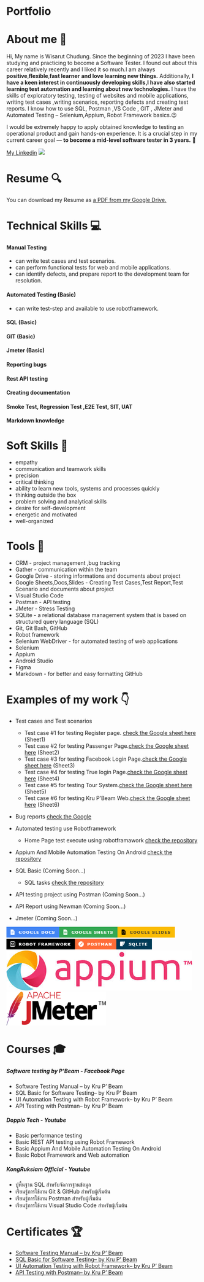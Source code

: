 # Portfolio

# About me :wave:
 Hi, My name is Wisarut Chudung. Since the beginning of 2023 I have been studying and practicing to become a Software Tester. I found out about this career relatively recently and I liked it so much.I am always **positive**,**flexible**,**fast learner** **and love learning new things.**  Additionally, **I have a keen interest in continuously developing skills,I have also started learning test automation and learning about new technologies.** I have the skills of exploratory testing, testing of websites and mobile applications,  writing test cases ,writing scenarios, reporting defects and creating test reports. I know how to use SQL, Postman ,VS Code , GIT , JMeter and  Automated Testing  – Selenium,Appium, Robot Framework  basics.:wink:  

 I would be extremely happy to apply obtained knowledge to testing an operational product and gain hands-on experience. It is a crucial step in my current career goal — **to become a mid-level software tester in 3 years.** :muscle:

 [My Linkedin](https://www.linkedin.com/in/wisarut-chuduang-b592531b1/) <a href="https://www.linkedin.com/in/wisarut-chuduang-b592531b1/"><img src="https://skillicons.dev/icons?i=linkedin" /></a>  


# Resume :mag:
You can download my Resume as [a PDF from my Google Drive.](https://drive.google.com/file/d/1JNIWpp07WkRwnC22Q7M2TvzTZANiRYSC/view?usp=sharing)

# Technical Skills :computer: 
#### Manual Testing
- can write test cases and test scenarios.
- can perform functional tests for web and mobile applications.
- can identify defects, and prepare report to the development team for resolution.

#### Automated Testing (Basic)
- can write test-step and available to use robotframework.

#### SQL (Basic)
#### GIT (Basic)
#### Jmeter (Basic)
#### Reporting bugs
#### Rest API testing
#### Creating documentation
#### Smoke Test, Regression Test ,E2E Test, SIT, UAT
#### Markdown knowledge

# Soft Skills :ledger:
- empathy
- communication and teamwork skills
- precision
- critical thinking
- ability to learn new tools, systems and processes quickly
- thinking outside the box
- problem solving and analytical skills
- desire for self-development
- energetic and motivated
- well-organized

# Tools :wrench:
- CRM - project management ,bug tracking
- Gather - communication within the team
- Google Drive - storing informations and documents about project
- Google Sheets,Docs,Slides - Creating Test Cases,Test Report,Test Scenario and documents about project
- Visual Studio Code 
- Postman - API testing
- JMeter - Stress Testing
- SQLite - a relational database management system that is based on structured query language (SQL)
- Git, Git Bash, GitHub
- Robot framework
- Selenium WebDriver - for automated testing of web applications
- Selenium
- Appium
- Android Studio 
- Figma
- Markdown - for better and easy formatting GitHub





# Examples of my work :point_down:
- Test cases and Test scenarios
  - Test case #1 for testing Register page. [check the Google sheet here](https://docs.google.com/spreadsheets/d/1hXC-fViRKWqntz5qJbmli6G4E9ktn0ycv9hmhM7RyNw/edit?usp=sharing)  (Sheet1)
  - Test case #2 for testing Passenger Page.[check the Google sheet here](https://docs.google.com/spreadsheets/d/1hXC-fViRKWqntz5qJbmli6G4E9ktn0ycv9hmhM7RyNw/edit?usp=sharing)  (Sheet2)
  - Test case #3 for testing Facebook Login Page.[check the Google sheet here](https://docs.google.com/spreadsheets/d/1hXC-fViRKWqntz5qJbmli6G4E9ktn0ycv9hmhM7RyNw/edit?usp=sharing)  (Sheet3)
  - Test case #4 for testing True login Page.[check the Google sheet here](https://docs.google.com/spreadsheets/d/1hXC-fViRKWqntz5qJbmli6G4E9ktn0ycv9hmhM7RyNw/edit?usp=sharing)  (Sheet4)
  - Test case #5 for testing Tour System.[check the Google sheet here](https://docs.google.com/spreadsheets/d/1hXC-fViRKWqntz5qJbmli6G4E9ktn0ycv9hmhM7RyNw/edit?usp=sharing)  (Sheet5)
  - Test case #6 for testing Kru P’Beam Web.[check the Google sheet here](https://docs.google.com/spreadsheets/d/1hXC-fViRKWqntz5qJbmli6G4E9ktn0ycv9hmhM7RyNw/edit?usp=sharing)  (Sheet6)

- Bug reports [check the Google](https://docs.google.com/spreadsheets/d/1GHFySmp5w5l0hiepC4BKjFiVV2P5zKIy4xG80EPDlmc/edit?usp=sharing)

- Automated testing use Robotframework
  - Home Page test execute using robotframawork [check the repository](https://github.com/wisarutch/Automated-testing)     

- Appium And Mobile Automation Testing On Android  [check the repository](https://github.com/wisarutch/AppiumforAndroid)       

- SQL Basic  (Coming Soon...)
    -   SQL tasks [check the repository](https://github.com/wisarutch/automated-testing)  

- API testing project using Postman (Coming Soon...)
- API Report using Newman (Coming Soon...)

- Jmeter (Coming Soon...)

![alt text](/Icon/image-1.png)![alt text](/Icon/image-2.png)![alt text](/Icon/image-3.png)![alt text](/Icon/image-4.png)![alt text](/Icon/image-8.png)![alt text](/Icon/image-7.png)![alt text](/Icon/image-6.png)![alt text](/Icon/image-5.png)

# Courses :mortar_board:
##### Software testing by P'Beam - Facebook Page
- Software Testing Manual – by Kru P’ Beam
- SQL Basic for Software Testing– by Kru P’ Beam
- UI Automation Testing with Robot Framework– by Kru P’ Beam
- API Testing with Postman– by Kru P’ Beam
##### Doppio Tech - Youtube
- Basic performance testing 
- Basic REST API testing using Robot Framework 
- Basic Appium And Mobile Automation Testing On Android 
- Basic Robot Framework and Web automation 
##### KongRuksiam Official - Youtube
- ปูพื้นฐาน SQL สำหรับจัดการฐานข้อมูล
- เรียนรู้การใช้งาน Git & GitHub สำหรับผู้เริ่มต้น
- เรียนรู้การใช้งาน Postman สำหรับผู้เริ่มต้น
- เรียนรู้การใช้งาน Visual Studio Code สำหรับผู้เริ่มต้น

# Certificates 🏆
- [Software Testing Manual – by Kru P’ Beam](https://drive.google.com/file/d/1qu-saoM4nWrelwKPZLW1vSy3ySwf3MIC/view?usp=sharing)
- [SQL Basic for Software Testing– by Kru P’ Beam](https://drive.google.com/file/d/1daMeEB21P_kyL__dBuP7DqZPb_0ZTUsE/view?usp=sharing)
- [UI Automation Testing with Robot Framework– by Kru P’ Beam](https://drive.google.com/file/d/1JiBlfXtB0fYNLg6q0e_uETi0YE5Bv7vu/view?usp=sharing)
-  [API Testing with Postman– by Kru P’ Beam](https://drive.google.com/file/d/1jp41gbEZVAwH4AxSxEzsc1aLCjMYBlmW/view?usp=sharing)



